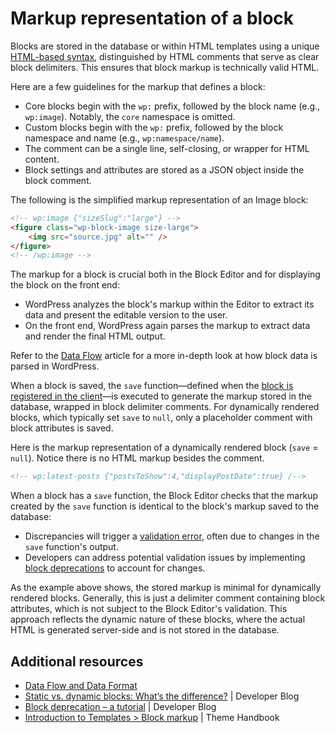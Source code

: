 # Markup representation of a block

Blocks are stored in the database or within HTML templates using a unique [HTML-based syntax](https://developer.wordpress.org/block-editor/explanations/architecture/key-concepts/#data-and-attributes), distinguished by HTML comments that serve as clear block delimiters. This ensures that block markup is technically valid HTML.

Here are a few guidelines for the markup that defines a block:

-   Core blocks begin with the `wp:` prefix, followed by the block name (e.g., `wp:image`). Notably, the `core` namespace is omitted.
-   Custom blocks begin with the `wp:` prefix, followed by the block namespace and name (e.g., `wp:namespace/name`).
-   The comment can be a single line, self-closing, or wrapper for HTML content.
-   Block settings and attributes are stored as a JSON object inside the block comment.

The following is the simplified markup representation of an Image block:

```html
<!-- wp:image {"sizeSlug":"large"} -->
<figure class="wp-block-image size-large">
	<img src="source.jpg" alt="" />
</figure>
<!-- /wp:image -->
```

The markup for a block is crucial both in the Block Editor and for displaying the block on the front end:

-   WordPress analyzes the block's markup within the Editor to extract its data and present the editable version to the user.
-   On the front end, WordPress again parses the markup to extract data and render the final HTML output.

<div class="callout callout-tip">
    Refer to the <a href="https://developer.wordpress.org/block-editor/explanations/architecture/data-flow/">Data Flow</a> article for a more in-depth look at how block data is parsed in WordPress.
</div>

When a block is saved, the `save` function—defined when the [block is registered in the client](https://developer.wordpress.org/block-editor/getting-started/fundamentals/registration-of-a-block/#registration-of-the-block-with-javascript-client-side)—is executed to generate the markup stored in the database, wrapped in block delimiter comments. For dynamically rendered blocks, which typically set `save` to `null`, only a placeholder comment with block attributes is saved.

Here is the markup representation of a dynamically rendered block (`save` = `null`). Notice there is no HTML markup besides the comment.

```html
<!-- wp:latest-posts {"postsToShow":4,"displayPostDate":true} /-->
```

When a block has a `save` function, the Block Editor checks that the markup created by the `save` function is identical to the block's markup saved to the database:

-   Discrepancies will trigger a [validation error](https://developer.wordpress.org/block-editor/reference-guides/block-api/block-edit-save/#validation), often due to changes in the `save` function's output.
-   Developers can address potential validation issues by implementing [block deprecations](https://developer.wordpress.org/block-editor/reference-guides/block-api/block-deprecation/) to account for changes.

As the example above shows, the stored markup is minimal for dynamically rendered blocks. Generally, this is just a delimiter comment containing block attributes, which is not subject to the Block Editor's validation. This approach reflects the dynamic nature of these blocks, where the actual HTML is generated server-side and is not stored in the database.

## Additional resources

-   [Data Flow and Data Format](https://developer.wordpress.org/block-editor/explanations/architecture/data-flow/)
-   [Static vs. dynamic blocks: What’s the difference?](https://developer.wordpress.org/news/2023/02/27/static-vs-dynamic-blocks-whats-the-difference/) | Developer Blog
-   [Block deprecation – a tutorial](https://developer.wordpress.org/news/2023/03/10/block-deprecation-a-tutorial/) | Developer Blog
-   [Introduction to Templates > Block markup](https://developer.wordpress.org/themes/templates/introduction-to-templates/#block-markup) | Theme Handbook
